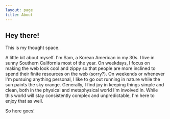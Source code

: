 ```yaml
---
layout: page
title: About
---
```


<h2>Hey there!</h2>

This is my thought space.

A little bit about myself. I'm Sam, a Korean American in my 30s. I live in sunny Southern California most of the year. On weekdays, I focus on making the web look cool and zippy so that people are more inclined to spend their finite resources on the web (sorry?). On weekends or whenever I'm pursuing anything personal, I like to go out running in nature while the sun paints the sky orange. Generally, I find joy in keeping things simple and clean, both in the physical and metaphysical world I'm involved in. While this world will stay consistently complex and unpredictable, I'm here to enjoy that as well.

So here goes!
